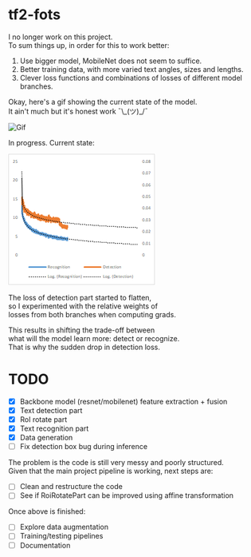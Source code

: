 # tf2-fots

I no longer work on this project.  
To sum things up, in order for this to work better:
1. Use bigger model, MobileNet does not seem to suffice.
2. Better training data, with more varied text angles, sizes and lengths.
3. Clever loss functions and combinations of losses of different model branches.

Okay, here's a gif showing the current state of the model.   
It ain't much but it's honest work ¯\\\_(ツ)\_/¯

![Gif](misc/gif1.gif?raw=true)

In progress. Current state:

![Loss](misc/loss.bmp?raw=true)

The loss of detection part started to flatten,  
so I experimented with the relative weights of  
losses from both branches when computing grads.  

This results in shifting the trade-off between  
what will the model learn more: detect or recognize.  
That is why the sudden drop in detection loss.  

# TODO

- [x] Backbone model (resnet/mobilenet) feature extraction + fusion
- [x] Text detection part
- [x] RoI rotate part
- [x] Text recognition part
- [x] Data generation
- [ ] Fix detection box bug during inference

The problem is the code is still very messy and poorly structured.  
Given that the main project pipeline is working, next steps are:

- [ ] Clean and restructure the code
- [ ] See if RoiRotatePart can be improved using affine transformation

Once above is finished:

- [ ] Explore data augmentation
- [ ] Training/testing pipelines
- [ ] Documentation
